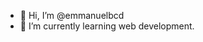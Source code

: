 - 👋 Hi, I’m @emmanuelbcd
- 🌱 I’m currently learning web development.

<!---
emmanuelbcd/emmanuelbcd is a ✨ special ✨ repository because its `README.md` (this file) appears on your GitHub profile.
You can click the Preview link to take a look at your changes.
--->
